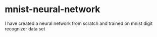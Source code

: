# mnist-neural-network
I have created a neural network from scratch and trained on mnist digit recognizer data set
